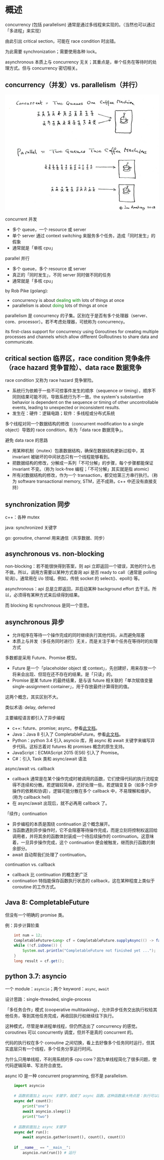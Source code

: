 # 概述

concurrency (包括 parallelism) 通常是通过多线程来实现的。（当然也可以通过「多进程」来实现）

由此引出 critical section，可能在 race condition 时出错。

为此需要 synchronization；需要使用各种 lock。

asynchronous 本质上与 concurrency 无关；其重点是，单个任务在等待时的处理方式。但与 concurrency 密切相关。

## concurrency（并发）vs. parallelism（并行）

![pic](pics/concurrency-vs-parallelism-by-joearms.jpeg)

concurrent 并发
- 多个 queue，一个 resource 或 server
- 单个 server 通过 context switching 来服务多个任务，造成「同时发生」的假象
- 通常就是「单核 cpu」

parallel 并行
- 多个 queue，多个 resource 或 server
- 真正的「同时发生」，不同 server 同时做不同的任务
- 通常就是「多核 cpu」

by Rob Pike (golang):
- concurrency is about <font color=green>dealing with</font> lots of things at once
- parallelism is about <font color=green>doing</font> lots of things at once

parallelism 是 concurrency 的子集。区别在于是否有多个处理器（server、core、processor）。若不考虑处理器，可统称为 concurrency。

its first-class support for concurrency using Goroutines for creating multiple processes and channels which allow different GoRoutines to share data and communicate.

## critical section 临界区，race condition 竞争条件（race hazard 竞争冒险）、data race 数据竞争

race condition 又称为 race hazard 竞争冒险。

- 系统行为依赖于一些不可控事件发生的顺序（sequence or timing），顺序不同则结果可能不同，导致系统行为不一致。the system's substantive behavior is dependent on the sequence or timing of other uncontrollable events, leading to unexpected or inconsistent results.
- 发生在：硬件：逻辑电路；软件：多线程或分布式系统

多个线程对同一个数据结构的修改（concurrent modification to a single object）导致的 race condition，称为「data race 数据竞争」。

避免 data race 的思路
- 用某种机制（mutex）包裹数据结构，确保在数据结构更新过程中，其 invariant 被破坏的中间状态只有一个线程能够看到。
- 把数据结构的修改，分解成一系列「不可分解」的步骤，每个步骤都能保证 invariant 不变。（称为 lock-free 编程；「不可分解」其实就是指 atomic）
- 所有对数据结构的修改，作为一个 transaction，都交给第三方串行执行。（称为 software transactional memory, STM，还不成熟，c++ 中还没有直接支持）

## synchronization 同步

c++：各种 mutex

java: synchronized 关键字

go: goroutine, channel 用来通信（共享数据、同步）

## asynchronous vs. non-blocking

non-blocking：若不能很快得到答案，则 api 立即返回一个错误，其他的什么也不做。所以，调用方需要以某种方式查询 api 是否 ready to call（通常是 polling 轮询）。通常用在 i/o 领域。例如，传统 socket 的 select()、epoll() 等。

asynchronous：api 总是立即返回，并启动某种 background effort 去干活。所以，必须得有某种方式来后续得到结果。

而 blocking 和 synchronous 是同一个意思。

## asynchronous 异步

- 允许程序在等待一个操作完成的同时继续执行其他代码，从而避免阻塞
- 本质上与并发（多任务同时进行）无关，而是关注于单个任务在等待时的处理方式

多数都是采用 Future、Promise 模型。
- Future 是一个「placeholder object 或 context」，先创建好，用来存放一个将来会出现、但现在还不存在的结果。是「只读」的。
- Promise 是某 future 的最终结果，是与该 future 相关联的「单次赋值变量 single-assignment container」，用于存放最终计算得到的值。

这两个概念，其实区别不大。

类似术语: delay, deferred

主要编程语言都引入了异步编程
- c++: future、promise; async。参看[此文档](cpp-并发-异步编程.md)。
- Java：Java 8 引入了 CompletableFuture。参看[此文档](java-异步编程.md)。
- Python：python 3.4 引入 asyncio 库，用 async 和 await 关键字来编写异步代码。这标志着对 futures 和 promises 概念的原生支持。
- JavaScript：ECMAScript 2015 (ES6) 引入了 Promise。
- C#：引入 Task 类和 async/await 语法

async/await vs. callback
- callback 通常是在某个操作完成时被调用的函数，它们使得代码的执行流程变得不连续和分散。若逻辑较简单，还好处理一些。若逻辑变复杂（如多个异步操作的依赖和协调），逻辑可能分散在多个 callback 中，不易理解和维护。(称为 callback hell)
- 在 async/await 出现后，就不必再用 callback 了。

「续作」continuation
- 异步编程的本质是围绕 continuation 这个概念展开。
- 当函数遇到异步操作时，它不会阻塞等待操作完成，而是立刻将控制权返回给调用者，并将其余的函数体封装成一个待后续操作的 continuation。这意味着，一旦异步操作完成，这个 continuation 便会被触发，继而执行函数的剩余部分。
- await 自动帮我们处理了 continuation。

continuation vs. callback
- callback 比 continuation 的概念更广泛
- continuation 特指能保存函数执行状态的 callback，这在某种程度上类似于 coroutine 的工作方式。

## Java 8: CompletableFuture

但没有一个明确的 promise 类。

例：异步计算阶乘

```java
    int num = 12;
    CompletableFuture<Long> cf = CompletableFuture.supplyAsync(() -> factorial(num));
    while (!cf.isDone()) {
        System.out.println("CompletableFuture not finished yet ...");
    }
    long result = cf.get();
```

## python 3.7: asyncio

一个 module：`asyncio`；两个 keyword：`async`, `await`

设计思路：single-threaded, single-process

「多任务合作」模式 (cooperative multitasking)，允许异步任务交出执行权给其他任务，等到其他任务完成，再收回执行权继续往下执行。

这种模式，尽管是单进程单线程，但仍然造出了 concurrency 的感觉。coroutines 可以 concurrently 调度，但并不是真的 concurrent 的。

代码的执行权在多个 coroutine 之间切换，看上去好像多个任务同时运行，但其实底层只有一个线程，多个任务分享运行时间。

为什么只用单线程，不利用系统的多 cpu core？因为单线程简化了很多问题，使代码逻辑简单、写法符合直觉。

async IO 是一种 concurrent programming, 但不是 parallelism.


```python
    import asyncio

    # 函数前面加上 async 关键字，就成了 async 函数。这种函数最大特点是：执行可以暂停，交出执行权。
    async def count():
        print("one")
        await asyncio.sleep(1)
        print("two")

    # 函数前面加上 async 关键字
    async def run():
        await asyncio.gather(count(), count(), count())

    if __name__ == "__main__":
        asyncio.run(run()) # 运行
```


